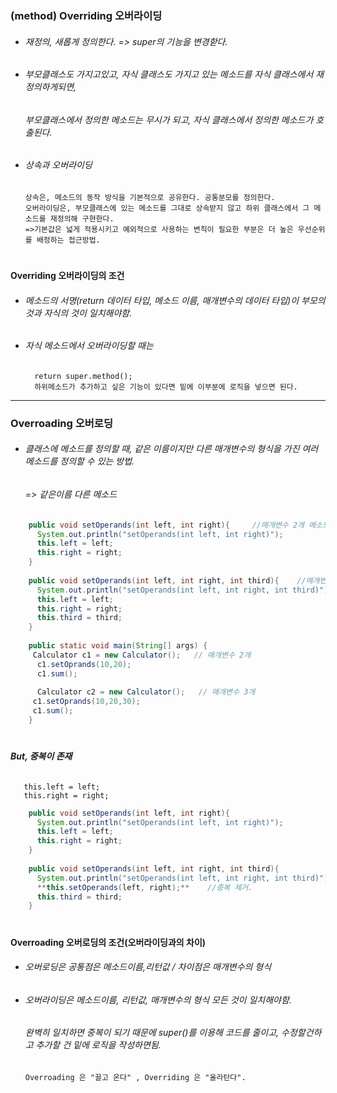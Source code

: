 ### (method) Overriding 오버라이딩
* ###### 재정의, 새롭게 정의한다. => super의 기능을 변경핟다. 
* ###### 부모클래스도 가지고있고, 자식 클래스도 가지고 있는 메소드를 자식 클래스에서 재정의하게되면, 
  ###### 부모클래스에서 정의한 메소드는 무시가 되고, 자식 클래스에서 정의한 메소드가 호출된다. 
* ###### 상속과 오버라이딩
      상속은, 메소드의 동작 방식을 기본적으로 공유한다. 공통분모를 정의한다.
      오버라이딩은, 부모클래스에 있는 메소드를 그대로 상속받지 않고 하위 클래스에서 그 메소드를 재정의해 구현한다. 
      =>기본값은 넓게 적용시키고 예외적으로 사용하는 변칙이 필요한 부분은 더 높은 우선순위를 배정하는 접근방법.
              
    #  

**Overriding 오버라이딩의 조건**
* ###### 메소드의 서명(return 데이터 타입, 메소드 이름, 매개변수의 데이터 타입)이 부모의 것과 자식의 것이 일치해야함.
* ###### 자식 메소드에서 오버라이딩할 때는 
        return super.method();
        하위메소드가 추가하고 싶은 기능이 있다면 밑에 이부분에 로직을 넣으면 된다. 
            
-------------------------
### Overroading 오버로딩
* ###### 클래스에 메소드를 정의할 때, 같은 이름이지만 다른 매개변수의 형식을 가진 여러 메소드를 정의할 수 있는 방법. 
  ###### => 같은이름 다른 메소드
```java    
    public void setOperands(int left, int right){     //매개변수 2개 메소드 
      System.out.println("setOperands(int left, int right)");
      this.left = left;
      this.right = right;
    }
    
    public void setOperands(int left, int right, int third){    //매개변수 3개 메소드 
      System.out.println("setOperands(int left, int right, int third)");
      this.left = left;
      this.right = right;
      this.third = third;
    }
    
    public static void main(String[] args) {
     Calculator c1 = new Calculator();   // 매개변수 2개 
      c1.setOprands(10,20);
      c1.sum();
    
      Calculator c2 = new Calculator();   // 매개변수 3개 
     c1.setOprands(10,20,30);
     c1.sum();
    }
 ```   
 #
###### **But, 중복이 존재**
       this.left = left;
       this.right = right;
```java    
    public void setOperands(int left, int right){     
      System.out.println("setOperands(int left, int right)");
      this.left = left;
      this.right = right;
    }
    
    public void setOperands(int left, int right, int third){    
      System.out.println("setOperands(int left, int right, int third)");
      **this.setOperands(left, right);**    //중복 제거. 
      this.third = third;
    }      
``` 
#
**Overroading 오버로딩의 조건(오버라이딩과의 차이)**
 * ###### 오버로딩은 공통점은 메소드이름,리턴값 / 차이점은 매개변수의 형식 
 * ###### 오버라이딩은 메소드이름, 리턴값, 매개변수의 형식 모든 것이 일치해야함. 
   ###### 완벽히 일치하면 중복이 되기 때문에 super()를 이용해 코드를 줄이고, 수정할건하고 추가할 건 밑에 로직을 작성하면됨. 
       Overroading 은 "끌고 온다" , Overriding 은 "올라탄다". 
